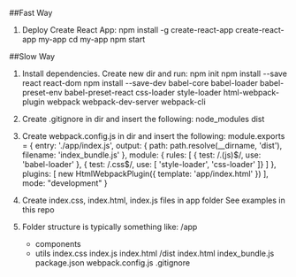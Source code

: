 ##Fast Way
1. Deploy Create React App:
    npm install -g create-react-app
    create-react-app my-app
    cd my-app
    npm start

##Slow Way
1. Install dependencies. Create new dir and run:
    npm init
    npm install --save react react-dom
    npm install --save-dev babel-core babel-loader babel-preset-env babel-preset-react css-loader style-loader html-webpack-plugin webpack webpack-dev-server webpack-cli

2. Create .gitignore in dir and insert the following:
    node_modules
    dist

3. Create webpack.config.js in dir and insert the following:
    module.exports = {
      entry: './app/index.js',
      output: {
        path: path.resolve(__dirname, 'dist'),
        filename: 'index_bundle.js'
      },
      module: {
        rules: [
          { test: /\.(js)$/, use: 'babel-loader' },
          { test: /\.css$/, use: [ 'style-loader', 'css-loader' ]}
        ]
      },
      plugins: [
        new HtmlWebpackPlugin({
          template: 'app/index.html'
        })
      ],
      mode: "development"
    }

4. Create index.css, index.html, index.js files in app folder
  See examples in this repo

5. Folder structure is typically something like:
    /app
      - components
      - utils
      index.css
      index.js
      index.html
    /dist
      index.html
      index_bundle.js
    package.json
    webpack.config.js
    .gitignore
